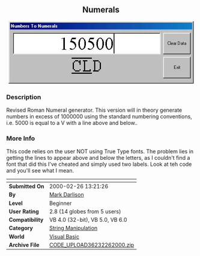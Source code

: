 ﻿<div align="center">

## Numerals

<img src="PIC2000226732205795.JPG">
</div>

### Description

Revised Roman Numeral generator. This version will in theory generate numbers in excess of 1000000 using the standard numbering conventions, i.e. 5000 is equal to a V with a line above and below..
 
### More Info
 
This code relies on the user NOT using True Type fonts. The problem lies in getting the lines to appear above and below the letters, as I couldn't find a font that did this I've cheated and simply used two labels. Look at teh code and you'll see what I mean.


<span>             |<span>
---                |---
**Submitted On**   |2000-02-26 13:21:26
**By**             |[Mark Darlison](https://github.com/Planet-Source-Code/PSCIndex/blob/master/ByAuthor/mark-darlison.md)
**Level**          |Beginner
**User Rating**    |2.8 (14 globes from 5 users)
**Compatibility**  |VB 4\.0 \(32\-bit\), VB 5\.0, VB 6\.0
**Category**       |[String Manipulation](https://github.com/Planet-Source-Code/PSCIndex/blob/master/ByCategory/string-manipulation__1-5.md)
**World**          |[Visual Basic](https://github.com/Planet-Source-Code/PSCIndex/blob/master/ByWorld/visual-basic.md)
**Archive File**   |[CODE\_UPLOAD36232262000\.zip](https://github.com/Planet-Source-Code/mark-darlison-numerals__1-6274/archive/master.zip)








